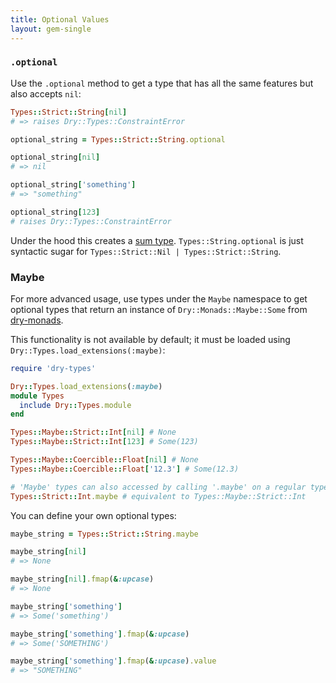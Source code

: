```yaml
---
title: Optional Values
layout: gem-single
---
```


### `.optional`

Use the `.optional` method to get a type that has all the same features but also accepts `nil`:

``` ruby
Types::Strict::String[nil]
# => raises Dry::Types::ConstraintError

optional_string = Types::Strict::String.optional

optional_string[nil]
# => nil

optional_string['something']
# => "something"

optional_string[123]
# raises Dry::Types::ConstraintError
```

Under the hood this creates a [sum type](/gems/dry-types/sum/).  `Types::String.optional` is just syntactic sugar for `Types::Strict::Nil | Types::Strict::String`.

### Maybe

For more advanced usage, use types under the `Maybe` namespace to get optional types that return an instance of `Dry::Monads::Maybe::Some` from [dry-monads](/gems/dry-monads/).

This functionality is not available by default; it must be loaded using `Dry::Types.load_extensions(:maybe)`:

``` ruby
require 'dry-types'

Dry::Types.load_extensions(:maybe)
module Types
  include Dry::Types.module
end

Types::Maybe::Strict::Int[nil] # None
Types::Maybe::Strict::Int[123] # Some(123)

Types::Maybe::Coercible::Float[nil] # None
Types::Maybe::Coercible::Float['12.3'] # Some(12.3)

# 'Maybe' types can also accessed by calling '.maybe' on a regular type:
Types::Strict::Int.maybe # equivalent to Types::Maybe::Strict::Int
```

You can define your own optional types:

``` ruby
maybe_string = Types::Strict::String.maybe

maybe_string[nil]
# => None

maybe_string[nil].fmap(&:upcase)
# => None

maybe_string['something']
# => Some('something')

maybe_string['something'].fmap(&:upcase)
# => Some('SOMETHING')

maybe_string['something'].fmap(&:upcase).value
# => "SOMETHING"
```
